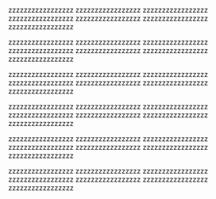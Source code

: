 zzzzzzzzzzzzzzzzz
zzzzzzzzzzzzzzzzz
zzzzzzzzzzzzzzzzz
zzzzzzzzzzzzzzzzz
zzzzzzzzzzzzzzzzz
zzzzzzzzzzzzzzzzz
zzzzzzzzzzzzzzzzz

zzzzzzzzzzzzzzzzz
zzzzzzzzzzzzzzzzz
zzzzzzzzzzzzzzzzz
zzzzzzzzzzzzzzzzz
zzzzzzzzzzzzzzzzz
zzzzzzzzzzzzzzzzz
zzzzzzzzzzzzzzzzz

zzzzzzzzzzzzzzzzz
zzzzzzzzzzzzzzzzz
zzzzzzzzzzzzzzzzz
zzzzzzzzzzzzzzzzz
zzzzzzzzzzzzzzzzz
zzzzzzzzzzzzzzzzz
zzzzzzzzzzzzzzzzz

zzzzzzzzzzzzzzzzz
zzzzzzzzzzzzzzzzz
zzzzzzzzzzzzzzzzz
zzzzzzzzzzzzzzzzz
zzzzzzzzzzzzzzzzz
zzzzzzzzzzzzzzzzz
zzzzzzzzzzzzzzzzz

zzzzzzzzzzzzzzzzz
zzzzzzzzzzzzzzzzz
zzzzzzzzzzzzzzzzz
zzzzzzzzzzzzzzzzz
zzzzzzzzzzzzzzzzz
zzzzzzzzzzzzzzzzz
zzzzzzzzzzzzzzzzz

zzzzzzzzzzzzzzzzz
zzzzzzzzzzzzzzzzz
zzzzzzzzzzzzzzzzz
zzzzzzzzzzzzzzzzz
zzzzzzzzzzzzzzzzz
zzzzzzzzzzzzzzzzz
zzzzzzzzzzzzzzzzz
